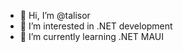 - 👋 Hi, I’m @talisor
- 👀 I’m interested in .NET development
- 🌱 I’m currently learning .NET MAUI

<!---
talisor/talisor is a ✨ special ✨ repository because its `README.md` (this file) appears on your GitHub profile.
You can click the Preview link to take a look at your changes.
--->
